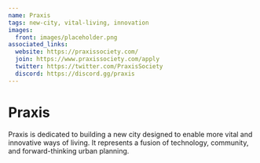 ```yaml
---
name: Praxis
tags: new-city, vital-living, innovation
images:
  front: images/placeholder.png
associated_links:
  website: https://praxissociety.com/
  join: https://www.praxissociety.com/apply
  twitter: https://twitter.com/PraxisSociety
  discord: https://discord.gg/praxis
---
```


# Praxis

Praxis is dedicated to building a new city designed to enable more vital and innovative ways of living. It represents a fusion of technology, community, and forward-thinking urban planning.